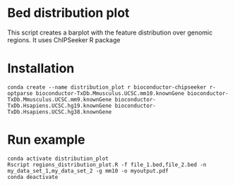 # Bed distribution plot
This script creates a barplot with the feature distribution over genomic regions. 
It uses ChIPSeeker R package

# Installation
```
conda create --name distribution_plot r bioconductor-chipseeker r-optparse bioconductor-TxDb.Mmusculus.UCSC.mm10.knownGene bioconductor-TxDb.Mmusculus.UCSC.mm9.knownGene bioconductor-TxDb.Hsapiens.UCSC.hg19.knownGene bioconductor-TxDb.Hsapiens.UCSC.hg38.knownGene
```
# Run example
```
conda activate distribution_plot
Rscript regions_distribution_plot.R -f file_1.bed,file_2.bed -n my_data_set_1,my_data_set_2 -g mm10 -o myoutput.pdf
conda deactivate
```
